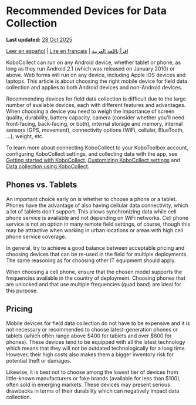 # Recommended Devices for Data Collection
**Last updated:** <a href="https://github.com/kobotoolbox/docs/blob/01270a828ec846731411368326ba58114adda98e/source/devices_for_data_collection.md" class="reference">28 Oct 2025</a>

<a href="es/devices_for_data_collection.html">Leer en español</a> | <a href="fr/devices_for_data_collection.html">Lire en français</a> | <a href="ar/devices_for_data_collection.html">اقرأ باللغة العربية</a>

KoboCollect can run on any Android device, whether tablet or phone, as long as
they run Android 2.1 (which was released on January 2010) or above. Web forms
will run on any device, including Apple iOS devices and laptops. This article is
about choosing the right mobile device for field data collection and applies to
both Android devices and non-Android devices.

Recommending devices for field data collection is difficult due to the large
number of available devices, each with different features and advantages. When
choosing a device you need to weigh the importance of screen quality,
durability, battery capacity, camera (consider whether you'll need front-facing,
back-facing, or both), internal storage and memory, internal sensors (GPS,
movement), connectivity options (WiFi, cellular, BlueTooth, ...), weight, etc.

<p class="note">
    To learn more about connecting KoboCollect to your KoboToolbox account, configuring KoboCollect settings, and collecting data with the app, see <a href="https://support.kobotoolbox.org/kobocollect_on_android_latest.html">Getting started with KoboCollect</a>, <a href="https://support.kobotoolbox.org/kobocollect_settings.html">Customizing KoboCollect settings</a> and <a href="https://support.kobotoolbox.org/data_collection_kobocollect.html">Data collection using KoboCollect</a>.
</p>

## Phones vs. Tablets

An important choice early on is whether to choose a phone or a tablet. Phones
have the advantage of also having cellular data connectivity, which a lot of
tablets don't support. This allows synchronizing data while cell phone service
is available and not depending on WiFi networks. Cell phone service is not an
option in many remote field settings, of course, though this may be attractive
when working in urban locations or areas with high cell phone service coverage.

In general, try to achieve a good balance between acceptable pricing and
choosing devices that can be re-used in the field for multiple deployments. The
same reasoning as for choosing other IT equipment should apply.

When choosing a cell phone, ensure that the chosen model supports the
frequencies available in the country of deployment. Choosing phones that are
unlocked and that use multiple frequencies (quad band) are ideal for this
purpose.

## Pricing

Mobile devices for field data collection do not have to be expensive and it is
not necessary or recommended to choose latest-generation phones or tablets
(which often range above $400 for tablets and over $600 for phones). These
devices tend to be equipped with all the latest technology which means that they
will not be outdated technologically for a long time. However, their high costs
also makes them a bigger inventory risk for potential theft or damages.

Likewise, it is best not to choose among the lowest tier of devices from
little-known manufacturers or fake brands (available for less than $100), often
sold in emerging markets. These devices may present serious drawbacks in terms
of their durability which can negatively impact data collection.
